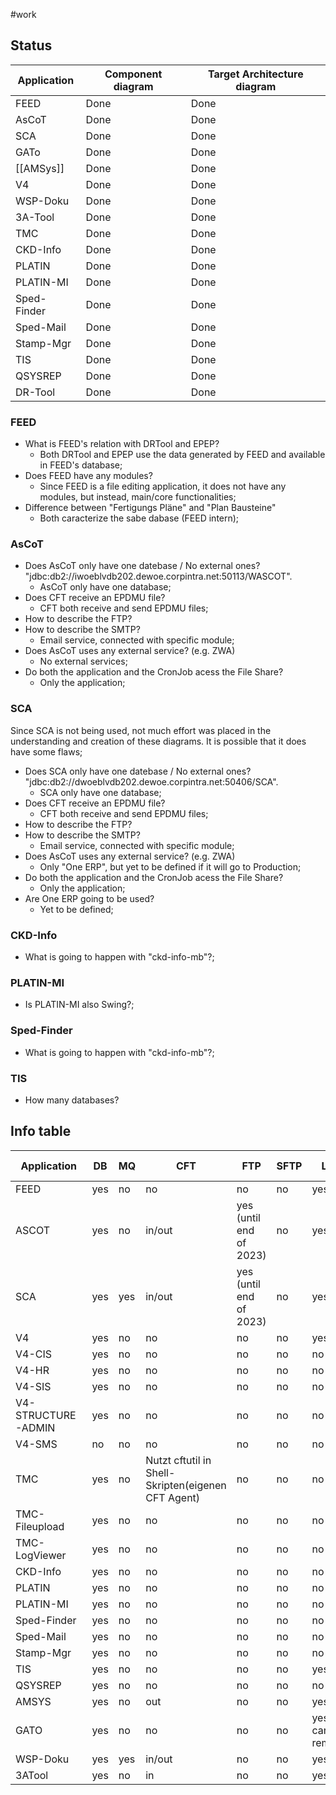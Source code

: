 #work 
## Status

| Application | Component diagram | Target Architecture diagram |
| ----------- | ----------------- | --------------------------- |
| FEED        | Done              | Done                        |
| AsCoT       | Done              | Done                        |
| SCA         | Done              | Done                        |
| GATo        | Done              | Done                        |
| [[AMSys]]       | Done              | Done                        |
| V4          | Done              | Done                        |
| WSP-Doku    | Done              | Done                        |
| 3A-Tool     | Done              | Done                        |
| TMC         | Done           | Done                     |
| CKD-Info    | Done           | Done                     |
| PLATIN      | Done           | Done                     |
| PLATIN-MI   | Done           | Done                     |
| Sped-Finder | Done           | Done                     |
| Sped-Mail   | Done           | Done                     |
| Stamp-Mgr   | Done           | Done                     |
| TIS         | Done           | Done                     |
| QSYSREP     | Done           | Done                     |
| DR-Tool     | Done                  | Done                             |

### FEED

* What is FEED's relation with DRTool and EPEP?
	* Both DRTool and EPEP use the data generated by FEED and available in FEED's database; 
* Does FEED have any modules?
	* Since FEED is a file editing application, it does not have any modules, but instead, main/core functionalities;
* Difference between "Fertigungs Pläne" and "Plan Bausteine"
	* Both caracterize the sabe dabase (FEED intern);
### AsCoT
* Does AsCoT only have one datebase / No external ones? "jdbc:db2://iwoeblvdb202.dewoe.corpintra.net:50113/WASCOT".
	* AsCoT only have one database;
* Does CFT receive an EPDMU file?
	* CFT both receive and send EPDMU files;
* How to describe the FTP?
* How to describe the SMTP?
	* Email service, connected with specific module;
* Does AsCoT uses any external service? (e.g. ZWA)
	* No external services;
* Do both the application and the CronJob acess the File Share?
	* Only the application;
### SCA
Since SCA is not being used, not much effort was placed in the understanding and creation of these diagrams. It is possible that it does have some flaws;

* Does SCA only have one datebase / No external ones? "jdbc:db2://dwoeblvdb202.dewoe.corpintra.net:50406/SCA".
	* SCA only have one database;
* Does CFT receive an EPDMU file?
	* CFT both receive and send EPDMU files;
* How to describe the FTP?
* How to describe the SMTP?
	* Email service, connected with specific module;
* Does AsCoT uses any external service? (e.g. ZWA)
	* Only "One ERP", but yet to be defined if it will go to Production;
* Do both the application and the CronJob acess the File Share?
	* Only the application;
* Are One ERP going to be used?
	* Yet to be defined;
### CKD-Info
* What is going to happen with "ckd-info-mb"?;
### PLATIN-MI
* Is PLATIN-MI also Swing?;
### Sped-Finder
* What is going to happen with "ckd-info-mb"?;
### TIS
* How many databases?
##  Info table

|Application|DB|MQ|CFT|FTP|SFTP|LDAP|SMTP|REST|SOAP|Main Frame|Mail|Fileshare|
|---|---|---|---|---|---|---|---|---|---|---|---|---|
|FEED|yes|no|no|no|no|yes|no|no|yes|no|no|no|
|ASCOT|yes|no|in/out|yes (until end of 2023)|no|yes|yes|no|no|no|sim|sim|
|SCA|yes|yes|in/out|yes  (until end of 2023)|no|yes|yes|no|no|yes|?|sim|
|V4|yes|no|no|no|no|yes|no|in/out|no|?|?|?|
|V4-CIS|yes|no|no|no|no|no|no|out|no|?|?|?|
|V4-HR|yes|no|no|no|no|no|no|in/out|no|?|?|?|
|V4-SIS|yes|no|no|no|no|no|no|in/out|no|?|?|?|
|V4-STRUCTURE-ADMIN|yes|no|no|no|no|no|no|out|no|?|?|?|
|V4-SMS|no|no|no|no|no|no|yes|out|no|?|?|?|
|TMC|yes|no|Nutzt cftutil in Shell-Skripten(eigenen CFT Agent)|no|no|no|no|out|no|?|?|?|
|TMC-Fileupload|yes|no|no|no|no|no|out|out|no|?|?|?|
|TMC-LogViewer|yes|no|no|no|no|no|no|out|no|?|?|?|
|CKD-Info|yes|no|no|no|no|no|no|out|no|?|?|?|
|PLATIN|yes|no|no|no|no|no|no|no|no|?|?|?|
|PLATIN-MI|yes|no|no|no|no|no|no|no|no|?|?|?|
|Sped-Finder|yes|no|no|no|no|no|no|out|no|?|?|?|
|Sped-Mail|yes|no|no|no|no|no|no|out|no|?|?|?|
|Stamp-Mgr|yes|no|no|no|no|no|no|out|no|?|?|?|
|TIS|yes|no|no|no|no|yes|no|out|no|?|?|?|
|QSYSREP|yes|no|no|no|no|no|no|no|no|?|?|?|
|AMSYS|yes|no|out|no|no|yes|yes|no|no|?|?|?|
|GATO|yes|no|no|no|no|yes (but can be removed)|yes|no|no|?|?|?|
|WSP-Doku|yes|yes|in/out|no|no|yes|yes|in/out|no|?|?|?|
|3ATool|yes|no|in|no|no|yes|yes|no|yes|?|?|?|

